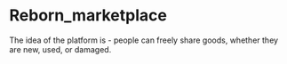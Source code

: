 # Reborn_marketplace
The idea of the platform is - people can freely share goods, whether they are new, used, or damaged.
